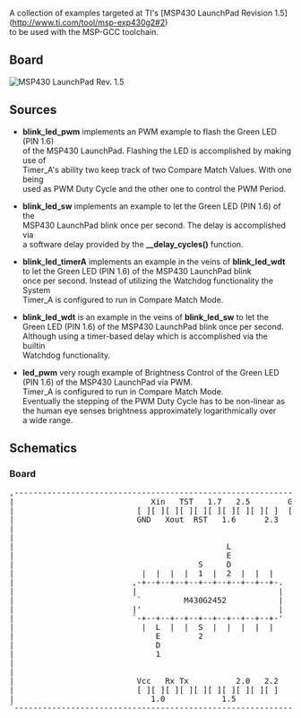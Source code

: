 A collection of examples targeted at TI's [MSP430 LaunchPad Revision 1.5] (http://www.ti.com/tool/msp-exp430g2#2)  
to be used with the MSP-GCC toolchain.

## Board
![MSP430 LaunchPad Rev. 1.5](https://github.com/h5b/msp-exp430G2/raw/master/doc/img/MSPExP430G2Rev15.jpg)

## Sources

* __blink_led_pwm__ implements an PWM example to flash the Green LED (PIN 1.6)  
  of the MSP430 LaunchPad. Flashing the LED is accomplished by making use of  
  Timer_A's ability two keep track of two Compare Match Values. With one being  
  used as PWM Duty Cycle and the other one to control the PWM Period.

* __blink_led_sw__ implements an example to let the Green LED (PIN 1.6) of the  
  MSP430 LaunchPad blink once per second. The delay is accomplished via  
  a software delay provided by the __\_\_delay_cycles()__ function.

* __blink_led_timerA__ implements an example in the veins of __blink_led_wdt__  
  to let the Green LED (PIN 1.6) of the MSP430 LaunchPad blink  
  once per second. Instead of utilizing the Watchdog functionality the System  
  Timer_A is configured to run in Compare Match Mode.

* __blink_led_wdt__ is an example in the veins of __blink_led_sw__  to let the  
  Green LED (PIN 1.6) of the MSP430 LaunchPad blink once per second.  
  Although using a timer-based delay which is accomplished via the builtin  
  Watchdog functionality.

* __led_pwm__ very rough example of Brightness Control of the Green LED  
  (PIN 1.6) of the MSP430 LaunchPad via PWM.  
  Timer_A is configured to run in Compare Match Mode.  
  Eventually the stepping of the PWM Duty Cycle has to be non-linear as  
  the human eye senses brightness approximately logarithmically over  
  a wide range.


## Schematics

### Board

<pre>
,--------------------------------------------------------------------.
|                             Xin   TST   1.7   2.5        GND   Vcc |
|                          [ ][ ][ ][ ][ ][ ][ ][ ][ ][ ]  [ ][ ][ ] |
|                          GND   Xout  RST   1.6      2.3     GND    |
|                                                                    |
|                                                                    |
|                                             L                      |
|                                             E                      |
|                                       S     D                      |
|                           |  |  |  |  1  |  2  |  |  |             |
|                         ,-+--+--+--+--+--+--+--+--+--+-.           |
|                         |                              |           |
|                          `         M430G2452           |           |
|                         |'                             |           |
|                         `-+--+--+--+--+--+--+--+--+--+-'           |
|                           |  L  |  |  S  |  |  |  |  |             |
|                              E        2                            |
|                              D                                     |
|                              1                                     |
|                                                                    |
|                                                                    |
|                          Vcc   Rx Tx          2.0   2.2            |
|                          [ ][ ][ ][ ][ ][ ][ ][ ][ ][ ]            |
|                             1.0            1.5                     |
`--------------------------------------------------------------------'
</pre>

